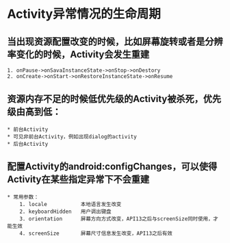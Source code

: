 # Activity异常情况的生命周期


## 当出现资源配置改变的时候，比如屏幕旋转或者是分辨率变化的时候，Activity会发生重建
    1. onPause->onSavaInstanceState->onStop->onDestory
    2. onCreate->onStart->onRestoreInstanceState->onResume
    
## 资源内存不足的时候低优先级的Activity被杀死，优先级由高到低：
    * 前台Activity
    * 可见非前台Activity，例如出现dialog的activity
    * 后台Activity
    
## 配置Activity的android:configChanges，可以使得Activity在某些指定异常下不会重建
    * 常用参数：
        1. locale           本地语言发生改变
        2. keyboardHidden   用户调出键盘
        3. orientation      屏幕方向方式改变，API13之后与screenSize同时使用，才能生效
        4. screenSize       屏幕尺寸信息发生改变，API13之后有效